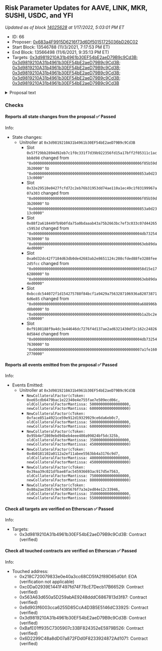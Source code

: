 ## Risk Parameter Updates for AAVE, LINK, MKR, SUSHI, USDC, and YFI

_Updated as of block [14025628](https://etherscan.io/block/14025628) at 1/17/2022, 5:03:01 PM ET_

- ID: 66
- Proposer: [0x683a4F9915D6216f73d6Df50151725036bD26C02](https://etherscan.io/address/0x683a4F9915D6216f73d6Df50151725036bD26C02)
- Start Block: 13546788 (11/3/2021, 7:17:53 PM ET)
- End Block: 13566498 (11/6/2021, 9:35:13 PM ET)
- Targets: [0x3d9819210A31b4961b30EF54bE2aeD79B9c9Cd3B](https://etherscan.io/address/0x3d9819210A31b4961b30EF54bE2aeD79B9c9Cd3B#code); [0x3d9819210A31b4961b30EF54bE2aeD79B9c9Cd3B](https://etherscan.io/address/0x3d9819210A31b4961b30EF54bE2aeD79B9c9Cd3B#code); [0x3d9819210A31b4961b30EF54bE2aeD79B9c9Cd3B](https://etherscan.io/address/0x3d9819210A31b4961b30EF54bE2aeD79B9c9Cd3B#code); [0x3d9819210A31b4961b30EF54bE2aeD79B9c9Cd3B](https://etherscan.io/address/0x3d9819210A31b4961b30EF54bE2aeD79B9c9Cd3B#code); [0x3d9819210A31b4961b30EF54bE2aeD79B9c9Cd3B](https://etherscan.io/address/0x3d9819210A31b4961b30EF54bE2aeD79B9c9Cd3B#code); [0x3d9819210A31b4961b30EF54bE2aeD79B9c9Cd3B](https://etherscan.io/address/0x3d9819210A31b4961b30EF54bE2aeD79B9c9Cd3B#code)

<details>
  <summary>Proposal text</summary>

> # Risk Parameter Updates for AAVE, LINK, MKR, SUSHI, USDC, and YFI
> ### Simple Summary
> 
> A proposal to adjust six (6) total parameters across six (6) Compound assets.
> 
> ### Background
> 
> This proposal is a batch update of risk parameters to align with the [Moderate risk level](https://www.comp.xyz/t/community-risk-level-consensus-check/2437) chosen by the Compound community. These parameter updates are the first of Gauntlet's regular parameter recommendations as part of [Dynamic Risk Parameters](https://www.comp.xyz/t/dynamic-risk-parameters/2223).
> 
> [Full proposal and forum discussion](https://www.comp.xyz/t/risk-parameter-updates-2021-10-25/2486)
> 
> ### Motivation and Specification 
> 
> This set of parameter updates seeks to take the first step in level setting assets to a Moderate risk level of the protocol while making risk trade-offs between specific assets.
> 
> 
> | Parameter | Current Value | Recommended Value |
> | -------- | -------- | -------- |
> | AAVE Collateral Factor    | 50%     | 60%     |
> | LINK Collateral Factor    | 50%     | 60%     |
> | MKR Collateral Factor  | 35%     | 45%     |
> | SUSHI Collateral Factor    | 40%    | 45%     |
> | USDC Collateral Factor    | 75%     | 80%     |
> | YFI Collateral Factor    | 35%     | 55%     |
</details>

### Checks
#### Reports all state changes from the proposal ✅ Passed
  




Info:
- State changes:
    - Unitroller at `0x3d9819210A31b4961b30EF54bE2aeD79B9c9Cd3B`
        - Slot `0x57f29bb2894d92eb7c1f0c331f7d39b922356fd15a17bff2f05311c1acbb8d98` changed from `"0x00000000000000000000000000000000000000000000000006f05b59d3b20000"` to `"0x0000000000000000000000000000000000000000000000000853a0d2313c0000"`
        - Slot `0x32e29510e0427fcfd72c2eb76b31953dd74ae110a1ec49c1f03199967a07a303` changed from `"0x00000000000000000000000000000000000000000000000006f05b59d3b20000"` to `"0x0000000000000000000000000000000000000000000000000853a0d2313c0000"`
        - Slot `0x88f2a618449fb9b0fda75a0bdaaab43a75b2663bc7ef3c033c07d44265c5953d` changed from `"0x00000000000000000000000000000000000000000000000004db732547630000"` to `"0x000000000000000000000000000000000000000000000000063eb89da4ed0000"`
        - Slot `0xa0d32dc42f7184d63db0de42683ab2e8651124c208cfded88fe3288fee2d5fcc` changed from `"0x000000000000000000000000000000000000000000000000058d15e176280000"` to `"0x000000000000000000000000000000000000000000000000063eb89da4ed0000"`
        - Slot `0xbccdc544072f1d154275788f84bcf1a9429a7563287106936a820738716d6e85` changed from `"0x0000000000000000000000000000000000000000000000000a688906bd8b0000"` to `"0x0000000000000000000000000000000000000000000000000b1a2bc2ec500000"`
        - Slot `0xf9108188f9a4dc3e44646dc7276f4d137ae2ad6321430df2c162c248268d584d` changed from `"0x00000000000000000000000000000000000000000000000004db732547630000"` to `"0x00000000000000000000000000000000000000000000000007a1fe1602770000"`

#### Reports all events emitted from the proposal ✅ Passed
  




Info:
- Events Emitted:
    - Unitroller at `0x3d9819210A31b4961b30EF54bE2aeD79B9c9Cd3B`
        - `NewCollateralFactor(cToken: 0xe65cdb6479bac1e22340e4e755fae7e509ecd06c, oldCollateralFactorMantissa: 500000000000000000, newCollateralFactorMantissa: 600000000000000000)`
        - `NewCollateralFactor(cToken: 0xface851a4921ce59e912d19329929ce6da6eb0c7, oldCollateralFactorMantissa: 500000000000000000, newCollateralFactorMantissa: 600000000000000000)`
        - `NewCollateralFactor(cToken: 0x95b4ef2869ebd94beb4eee400a99824bf5dc325b, oldCollateralFactorMantissa: 350000000000000000, newCollateralFactorMantissa: 450000000000000000)`
        - `NewCollateralFactor(cToken: 0x4b0181102a0112a2ef11abee5563bb4a3176c9d7, oldCollateralFactorMantissa: 400000000000000000, newCollateralFactorMantissa: 450000000000000000)`
        - `NewCollateralFactor(cToken: 0x39aa39c021dfbae8fac545936693ac917d5e7563, oldCollateralFactorMantissa: 750000000000000000, newCollateralFactorMantissa: 800000000000000000)`
        - `NewCollateralFactor(cToken: 0x80a2ae356fc9ef4305676f7a3e2ed04e12c33946, oldCollateralFactorMantissa: 350000000000000000, newCollateralFactorMantissa: 550000000000000000)`

#### Check all targets are verified on Etherscan ✅ Passed
  




Info:
- Targets:
    - 0x3d9819210A31b4961b30EF54bE2aeD79B9c9Cd3B: Contract (verified)

#### Check all touched contracts are verified on Etherscan ✅ Passed
  




Info:
- Touched address:
    - 0x218C720079833e0e40a3cc68CD5fA2f89D65d0bf: EOA (verification not applicable)
    - 0xc0Da02939E1441F497fd74F78cE7Decb17B66529: Contract (verified)
    - 0x563A63d650a5D259abAE9248dddC6867813d3f87: Contract (verified)
    - 0x6d903f6003cca6255D85CcA4D3B5E5146dC33925: Contract (verified)
    - 0x3d9819210A31b4961b30EF54bE2aeD79B9c9Cd3B: Contract (verified)
    - 0xBafE01ff935C7305907c33BF824352eE5979B526: Contract (verified)
    - 0x6D2299C48a8dD07a872FDd0F8233924872Ad1071: Contract (verified)
